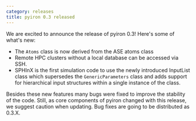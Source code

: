 ```yaml
---
category: releases
title: pyiron 0.3 released
---
```

We are excited to announce the release of pyiron 0.3! Here's some of what's new:
<ul>
    <li>
        The <code class="inline">Atoms</code> class is now derived from the ASE atoms class
    </li>
    <li>
        Remote HPC clusters without a local database can be accessed via SSH.
    </li>
    <li>
        SPHInX is the first simulation code to use the newly introduced InputList class which supersedes the <code class="inline">GenericParameters</code> class and adds support for hierarchical input structures within a single instance of the class.
    </li>
</ul>
Besides these new features many bugs were fixed to improve the stability of the code. Still, as core components of pyiron changed with this release, we suggest caution when updating. Bug fixes are going to be distributed as 0.3.X.
